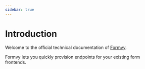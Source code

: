 ```yaml
---
sidebar: true
---
```


# Introduction

Welcome to the official technical documentation of [Formvy](https://formvy.com).

Formvy lets you quickly provision endpoints for your existing form frontends. 
